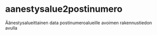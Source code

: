 # aanestysalue2postinumero
Äänestysalueittainen data postinumeroalueille avoimen rakennustiedon avulla
